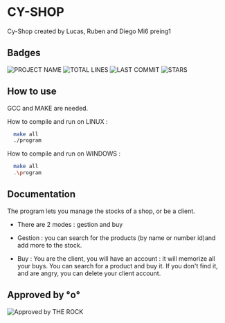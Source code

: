
# CY-SHOP

Cy-Shop created by Lucas, Ruben and Diego
Mi6 preing1


## Badges
![PROJECT NAME](https://img.shields.io/badge/PROJECT%20NAME-CY--SHOP-green/?style=for-the-badge&logo=appveyor) ![TOTAL LINES](https://img.shields.io/tokei/lines/github/lucasjmr/CyShop?style=for-the-badge)  ![LAST COMMIT](https://img.shields.io/github/commit-activity/y/lucasjmr/CyShop?style=for-the-badge)   ![STARS](https://img.shields.io/github/stars/lucasjmr/CyShop?style=for-the-badge)




## How to use
GCC and MAKE are needed.

How to compile and run on LINUX : 

```bash
  make all
  ./program
```
How to compile and run on WINDOWS :
```bash
  make all
  .\program
```
## Documentation

The program lets you manage the stocks of a shop, or be a client. 
- There are 2 modes : gestion and buy

- Gestion : you can search for the products (by name or number id)and add more to the stock. 
- Buy : You are the client, you will have an account : it will memorize all your buys. You can search for a product and buy it. If you don't find it, and are angry, you can delete your client account. 



## Approved by °o°

![Approved by THE ROCK](https://i.imgur.com/CxFMN2w.png)
